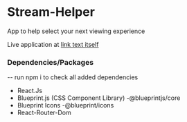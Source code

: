 # Stream-Helper
App to help select your next viewing experience


Live application at [link text itself]


### Dependencies/Packages

-- run npm i to check all added dependencies

- React.Js
- Blueprint.js (CSS Component Library) -@blueprintjs/core
- Blueprint Icons -@blueprint/icons
- React-Router-Dom


[link text itself]: www.flixalways.com
